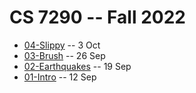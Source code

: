 # CS 7290 -- Fall 2022

* [04-Slippy](04-Slippy.md) -- 3 Oct 
* [03-Brush](03-Brush.md) -- 26 Sep
* [02-Earthquakes](02-Earthquakes.md) -- 19 Sep
* [01-Intro](01-Intro.md) -- 12 Sep

